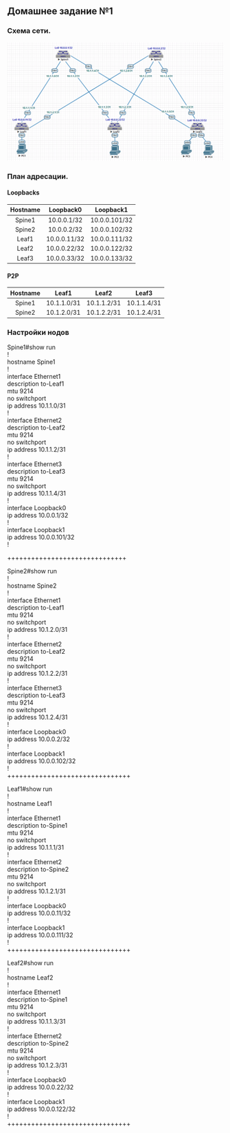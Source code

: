 ## Домашнее задание №1

### Схема сети.

![](layout1.png)

### План адресации.

#### Loopbacks

| Hostname | Loopback0    | Loopback1     |
| :------: | :-----------:|:-------------:|
|  Spine1  | 10.0.0.1/32  | 10.0.0.101/32 |
|  Spine2  | 10.0.0.2/32  | 10.0.0.102/32 |
|  Leaf1   | 10.0.0.11/32 | 10.0.0.111/32 |
|  Leaf2   | 10.0.0.22/32 | 10.0.0.122/32 |
|  Leaf3   | 10.0.0.33/32 | 10.0.0.133/32 |

#### P2P

| Hostname |    Leaf1    |     Leaf2   |     Leaf3   |
| :------: | :----------:|:-----------:|:-----------:|
|  Spine1  | 10.1.1.0/31 | 10.1.1.2/31 | 10.1.1.4/31 |
|  Spine2  | 10.1.2.0/31 | 10.1.2.2/31 | 10.1.2.4/31 |

### Настройки нодов

Spine1#show run  
!  
hostname Spine1  
!  
interface Ethernet1  
   description to-Leaf1  
   mtu 9214  
   no switchport  
   ip address 10.1.1.0/31  
!  
interface Ethernet2  
   description to-Leaf2  
   mtu 9214  
   no switchport  
   ip address 10.1.1.2/31  
!  
interface Ethernet3  
   description to-Leaf3  
   mtu 9214  
   no switchport  
   ip address 10.1.1.4/31  
!  
interface Loopback0  
   ip address 10.0.0.1/32  
!  
interface Loopback1  
   ip address 10.0.0.101/32  
!  

++++++++++++++++++++++++++++++

Spine2#show run  
!  
hostname Spine2     
!  
interface Ethernet1  
   description to-Leaf1    
   mtu 9214  
   no switchport  
   ip address 10.1.2.0/31  
!  
interface Ethernet2  
   description to-Leaf2  
   mtu 9214  
   no switchport  
   ip address 10.1.2.2/31  
!  
interface Ethernet3  
   description to-Leaf3  
   mtu 9214  
   no switchport  
   ip address 10.1.2.4/31  
!  
interface Loopback0  
   ip address 10.0.0.2/32  
!  
interface Loopback1  
   ip address 10.0.0.102/32  
!  
+++++++++++++++++++++++++++++++

Leaf1#show run  
!  
hostname Leaf1  
!  
interface Ethernet1  
   description to-Spine1  
   mtu 9214  
   no switchport  
   ip address 10.1.1.1/31  
!  
interface Ethernet2  
   description to-Spine2  
   mtu 9214  
   no switchport  
   ip address 10.1.2.1/31  
!  
interface Loopback0  
   ip address 10.0.0.11/32  
!  
interface Loopback1  
   ip address 10.0.0.111/32  
!  
+++++++++++++++++++++++++++++++  

Leaf2#show run  
!  
hostname Leaf2  
!  
interface Ethernet1  
   description to-Spine1  
   mtu 9214  
   no switchport  
   ip address 10.1.1.3/31  
!  
interface Ethernet2  
   description to-Spine2  
   mtu 9214  
   no switchport  
   ip address 10.1.2.3/31  
!  
interface Loopback0  
   ip address 10.0.0.22/32  
!  
interface Loopback1  
   ip address 10.0.0.122/32  
!  
+++++++++++++++++++++++++++++++  

